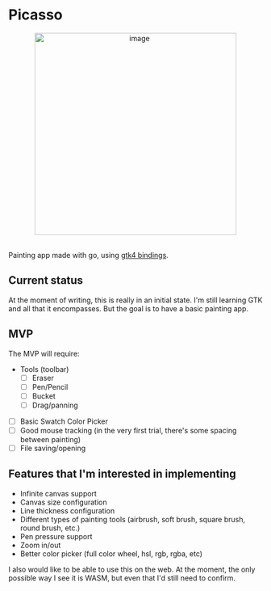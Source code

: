 # Picasso
<div align="center">
  <img width="400" alt="image" src="https://github.com/LoyalPotato/picasso/assets/10759876/ab0e976e-f321-409b-bc32-1ab74f3c19ac">
</div>
<br>

Painting app made with go, using [gtk4 bindings](https://github.com/diamondburned/gotk4).

## Current status

At the moment of writing, this is really in an initial state. I'm still learning GTK and all that it encompasses. But the goal is to have a basic painting app.

## MVP

The MVP will require:

- Tools (toolbar)
  - [ ] Eraser
  - [ ] Pen/Pencil
  - [ ] Bucket
  - [ ] Drag/panning
- [ ] Basic Swatch Color Picker
- [ ] Good mouse tracking (in the very first trial, there's some spacing between painting)
- [ ] File saving/opening

## Features that I'm interested in implementing

- Infinite canvas support
- Canvas size configuration
- Line thickness configuration
- Different types of painting tools (airbrush, soft brush, square brush, round brush, etc.)
- Pen pressure support
- Zoom in/out
- Better color picker (full color wheel, hsl, rgb, rgba, etc)

I also would like to be able to use this on the web. At the moment, the only possible way I see it is WASM, but even that I'd still need to confirm.
